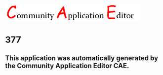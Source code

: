 ![CAE](https://github.com/PhilCAEOrg/application-377/blob/master/img/logo.png)  

377
===================


This application was automatically generated by the Community Application Editor CAE.  
---------------
